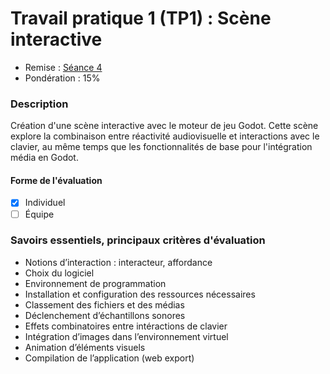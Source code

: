 # Travail pratique 1 (TP1) : <!-- varexp:begin BLOC1 -->Scène interactive<!-- varexp:end -->

- Remise : <!-- varexp:begin REMISE_EVS_1 -->[Séance 4](/01-deroulement/04/)<!-- varexp:end -->
- Pondération : <!-- varexp:begin PONDERATION_EVS_1 -->15%<!-- varexp:end -->

### Description

Création d'une scène interactive avec le moteur de jeu Godot. Cette scène explore la combinaison entre réactivité audiovisuelle et interactions avec le clavier, au même temps que les fonctionnalités de base pour l'intégration média en Godot.

#### Forme de l'évaluation

* [x] Individuel
* [ ] Équipe

### Savoirs essentiels, principaux critères d'évaluation
 
- Notions d’interaction : interacteur, affordance
- Choix du logiciel
- Environnement de programmation
- Installation et configuration des ressources nécessaires
- Classement des fichiers et des médias
- Déclenchement d’échantillons sonores
- Effets combinatoires entre intéractions de clavier
- Intégration d’images dans l’environnement virtuel
- Animation d’éléments visuels
- Compilation de l’application (web export)